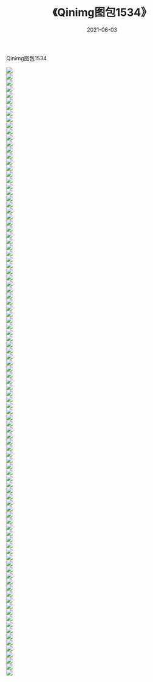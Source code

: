 ﻿---
layout: post
title:  《Qinimg图包1534》
date:   2021-06-03
img: http://imgx.orgx.ga/Qinimg图包/Qinimg图包1534/000.jpg
categories: [美女, 清纯, 唯美]
---

Qinimg图包1534

 ![](http://imgx.orgx.ga/Qinimg图包/Qinimg图包1534/001.jpg) <br>![](http://imgx.orgx.ga/Qinimg图包/Qinimg图包1534/002.jpg) <br>![](http://imgx.orgx.ga/Qinimg图包/Qinimg图包1534/003.jpg) <br>![](http://imgx.orgx.ga/Qinimg图包/Qinimg图包1534/004.jpg) <br>![](http://imgx.orgx.ga/Qinimg图包/Qinimg图包1534/005.jpg) <br>![](http://imgx.orgx.ga/Qinimg图包/Qinimg图包1534/006.jpg) <br>![](http://imgx.orgx.ga/Qinimg图包/Qinimg图包1534/007.jpg) <br>![](http://imgx.orgx.ga/Qinimg图包/Qinimg图包1534/008.jpg) <br>![](http://imgx.orgx.ga/Qinimg图包/Qinimg图包1534/009.jpg) <br>![](http://imgx.orgx.ga/Qinimg图包/Qinimg图包1534/010.jpg) <br>![](http://imgx.orgx.ga/Qinimg图包/Qinimg图包1534/011.jpg) <br>![](http://imgx.orgx.ga/Qinimg图包/Qinimg图包1534/012.jpg) <br>![](http://imgx.orgx.ga/Qinimg图包/Qinimg图包1534/013.jpg) <br>![](http://imgx.orgx.ga/Qinimg图包/Qinimg图包1534/014.jpg) <br>![](http://imgx.orgx.ga/Qinimg图包/Qinimg图包1534/015.jpg) <br>![](http://imgx.orgx.ga/Qinimg图包/Qinimg图包1534/016.jpg) <br>![](http://imgx.orgx.ga/Qinimg图包/Qinimg图包1534/017.jpg) <br>![](http://imgx.orgx.ga/Qinimg图包/Qinimg图包1534/018.jpg) <br>![](http://imgx.orgx.ga/Qinimg图包/Qinimg图包1534/019.jpg) <br>![](http://imgx.orgx.ga/Qinimg图包/Qinimg图包1534/020.jpg) <br>![](http://imgx.orgx.ga/Qinimg图包/Qinimg图包1534/021.jpg) <br>![](http://imgx.orgx.ga/Qinimg图包/Qinimg图包1534/022.jpg) <br>![](http://imgx.orgx.ga/Qinimg图包/Qinimg图包1534/023.jpg) <br>![](http://imgx.orgx.ga/Qinimg图包/Qinimg图包1534/024.jpg) <br>![](http://imgx.orgx.ga/Qinimg图包/Qinimg图包1534/025.jpg) <br>![](http://imgx.orgx.ga/Qinimg图包/Qinimg图包1534/026.jpg) <br>![](http://imgx.orgx.ga/Qinimg图包/Qinimg图包1534/027.jpg) <br>![](http://imgx.orgx.ga/Qinimg图包/Qinimg图包1534/028.jpg) <br>![](http://imgx.orgx.ga/Qinimg图包/Qinimg图包1534/029.jpg) <br>![](http://imgx.orgx.ga/Qinimg图包/Qinimg图包1534/030.jpg) <br>![](http://imgx.orgx.ga/Qinimg图包/Qinimg图包1534/031.jpg) <br>![](http://imgx.orgx.ga/Qinimg图包/Qinimg图包1534/032.jpg) <br>![](http://imgx.orgx.ga/Qinimg图包/Qinimg图包1534/033.jpg) <br>![](http://imgx.orgx.ga/Qinimg图包/Qinimg图包1534/034.jpg) <br>![](http://imgx.orgx.ga/Qinimg图包/Qinimg图包1534/035.jpg) <br>![](http://imgx.orgx.ga/Qinimg图包/Qinimg图包1534/036.jpg) <br>![](http://imgx.orgx.ga/Qinimg图包/Qinimg图包1534/037.jpg) <br>![](http://imgx.orgx.ga/Qinimg图包/Qinimg图包1534/038.jpg) <br>![](http://imgx.orgx.ga/Qinimg图包/Qinimg图包1534/039.jpg) <br>![](http://imgx.orgx.ga/Qinimg图包/Qinimg图包1534/040.jpg) <br>![](http://imgx.orgx.ga/Qinimg图包/Qinimg图包1534/041.jpg) <br>![](http://imgx.orgx.ga/Qinimg图包/Qinimg图包1534/042.jpg) <br>![](http://imgx.orgx.ga/Qinimg图包/Qinimg图包1534/043.jpg) <br>![](http://imgx.orgx.ga/Qinimg图包/Qinimg图包1534/044.jpg) <br>![](http://imgx.orgx.ga/Qinimg图包/Qinimg图包1534/045.jpg) <br>![](http://imgx.orgx.ga/Qinimg图包/Qinimg图包1534/046.jpg) <br>![](http://imgx.orgx.ga/Qinimg图包/Qinimg图包1534/047.jpg) <br>![](http://imgx.orgx.ga/Qinimg图包/Qinimg图包1534/048.jpg) <br>![](http://imgx.orgx.ga/Qinimg图包/Qinimg图包1534/049.jpg) <br>![](http://imgx.orgx.ga/Qinimg图包/Qinimg图包1534/050.jpg) <br>![](http://imgx.orgx.ga/Qinimg图包/Qinimg图包1534/051.jpg) <br>![](http://imgx.orgx.ga/Qinimg图包/Qinimg图包1534/052.jpg) <br>![](http://imgx.orgx.ga/Qinimg图包/Qinimg图包1534/053.jpg) <br>![](http://imgx.orgx.ga/Qinimg图包/Qinimg图包1534/054.jpg) <br>![](http://imgx.orgx.ga/Qinimg图包/Qinimg图包1534/055.jpg) <br>![](http://imgx.orgx.ga/Qinimg图包/Qinimg图包1534/056.jpg) <br>![](http://imgx.orgx.ga/Qinimg图包/Qinimg图包1534/057.jpg) <br>![](http://imgx.orgx.ga/Qinimg图包/Qinimg图包1534/058.jpg) <br>![](http://imgx.orgx.ga/Qinimg图包/Qinimg图包1534/059.jpg) <br>![](http://imgx.orgx.ga/Qinimg图包/Qinimg图包1534/060.jpg) <br>![](http://imgx.orgx.ga/Qinimg图包/Qinimg图包1534/061.jpg) <br>![](http://imgx.orgx.ga/Qinimg图包/Qinimg图包1534/062.jpg) <br>![](http://imgx.orgx.ga/Qinimg图包/Qinimg图包1534/063.jpg) <br>![](http://imgx.orgx.ga/Qinimg图包/Qinimg图包1534/064.jpg) <br>![](http://imgx.orgx.ga/Qinimg图包/Qinimg图包1534/065.jpg) <br>![](http://imgx.orgx.ga/Qinimg图包/Qinimg图包1534/066.jpg) <br>![](http://imgx.orgx.ga/Qinimg图包/Qinimg图包1534/067.jpg) <br>![](http://imgx.orgx.ga/Qinimg图包/Qinimg图包1534/068.jpg) <br>![](http://imgx.orgx.ga/Qinimg图包/Qinimg图包1534/069.jpg) <br>![](http://imgx.orgx.ga/Qinimg图包/Qinimg图包1534/070.jpg) <br>![](http://imgx.orgx.ga/Qinimg图包/Qinimg图包1534/071.jpg) <br>![](http://imgx.orgx.ga/Qinimg图包/Qinimg图包1534/072.jpg) <br>![](http://imgx.orgx.ga/Qinimg图包/Qinimg图包1534/073.jpg) <br>![](http://imgx.orgx.ga/Qinimg图包/Qinimg图包1534/074.jpg) <br>![](http://imgx.orgx.ga/Qinimg图包/Qinimg图包1534/075.jpg) <br>![](http://imgx.orgx.ga/Qinimg图包/Qinimg图包1534/076.jpg) <br>![](http://imgx.orgx.ga/Qinimg图包/Qinimg图包1534/077.jpg) <br>![](http://imgx.orgx.ga/Qinimg图包/Qinimg图包1534/078.jpg) <br>![](http://imgx.orgx.ga/Qinimg图包/Qinimg图包1534/079.jpg) <br>![](http://imgx.orgx.ga/Qinimg图包/Qinimg图包1534/080.jpg) <br>![](http://imgx.orgx.ga/Qinimg图包/Qinimg图包1534/081.jpg) <br>![](http://imgx.orgx.ga/Qinimg图包/Qinimg图包1534/082.jpg) <br>![](http://imgx.orgx.ga/Qinimg图包/Qinimg图包1534/083.jpg) <br>![](http://imgx.orgx.ga/Qinimg图包/Qinimg图包1534/084.jpg) <br>![](http://imgx.orgx.ga/Qinimg图包/Qinimg图包1534/085.jpg) <br>![](http://imgx.orgx.ga/Qinimg图包/Qinimg图包1534/086.jpg) <br>![](http://imgx.orgx.ga/Qinimg图包/Qinimg图包1534/087.jpg) <br>![](http://imgx.orgx.ga/Qinimg图包/Qinimg图包1534/088.jpg) <br>![](http://imgx.orgx.ga/Qinimg图包/Qinimg图包1534/089.jpg) <br>![](http://imgx.orgx.ga/Qinimg图包/Qinimg图包1534/090.jpg) <br>![](http://imgx.orgx.ga/Qinimg图包/Qinimg图包1534/091.jpg) <br>![](http://imgx.orgx.ga/Qinimg图包/Qinimg图包1534/092.jpg) <br>![](http://imgx.orgx.ga/Qinimg图包/Qinimg图包1534/093.jpg) <br>![](http://imgx.orgx.ga/Qinimg图包/Qinimg图包1534/094.jpg) <br>![](http://imgx.orgx.ga/Qinimg图包/Qinimg图包1534/095.jpg) <br>![](http://imgx.orgx.ga/Qinimg图包/Qinimg图包1534/096.jpg) <br>![](http://imgx.orgx.ga/Qinimg图包/Qinimg图包1534/097.jpg) <br>![](http://imgx.orgx.ga/Qinimg图包/Qinimg图包1534/098.jpg) <br>![](http://imgx.orgx.ga/Qinimg图包/Qinimg图包1534/099.jpg) <br>![](http://imgx.orgx.ga/Qinimg图包/Qinimg图包1534/100.jpg) <br>